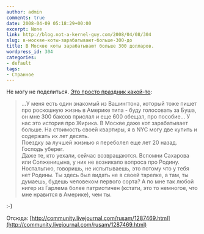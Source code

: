 ```yaml
---
author: admin
comments: true
date: 2008-04-09 05:18:29+00:00
excerpt: None
link: http://blog.not-a-kernel-guy.com/2008/04/08/304
slug: в-москве-коты-зарабатывают-больше-300-до
title: В Москве коты зарабатывают больше 300 долларов.
wordpress_id: 304
categories:
- default
tags:
- Странное
---
```


Не могу не поделиться. [Это просто праздник какой-то](http://community.livejournal.com/rusam/1287469.html):

 


> ...У меня есть один знакомый из Вашингтона, который тоже пишет про роскошную жизнь в Америке типа - буду голосовать за Буша, он мне 300 баксов прислал и еще 600 обещал, про пособие... У нас это история про Жирика. В Москве даже кот зарабатывает больше. На стоимость своей квартиры, я в NYC могу две купить и содержать их лет десять.        
> Поездку за лучшей жизнью я переболел еще лет 20 назад. Господь уберег.         
> Даже те, кто уехали, сейчас возвращаются. Вспомни Сахарова или Солженицына, у них не возникало вопроса про Родину. Ностальгию, говоришь, не испытываешь, это потому что у тебя нет Родины. Ты здесь был видать не в своей тарелке, а там, ты думаешь, будешь человеком первого сорта? А по мне так любой нигер из Гарлема более патриотичен (кстати, это то немногое, что мне нравится в Америке), чем ты.


:-)

 

Отсюда: [http://community.livejournal.com/rusam/1287469.html](http://community.livejournal.com/rusam/1287469.html)
